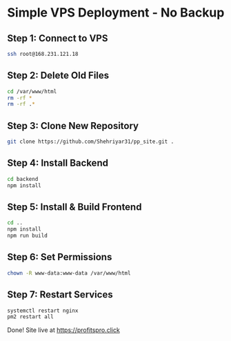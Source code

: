# Simple VPS Deployment - No Backup

## Step 1: Connect to VPS
```bash
ssh root@168.231.121.18
```

## Step 2: Delete Old Files
```bash
cd /var/www/html
rm -rf *
rm -rf .*
```

## Step 3: Clone New Repository
```bash
git clone https://github.com/Shehriyar31/pp_site.git .
```

## Step 4: Install Backend
```bash
cd backend
npm install
```

## Step 5: Install & Build Frontend
```bash
cd ..
npm install
npm run build
```

## Step 6: Set Permissions
```bash
chown -R www-data:www-data /var/www/html
```

## Step 7: Restart Services
```bash
systemctl restart nginx
pm2 restart all
```

Done! Site live at https://profitspro.click